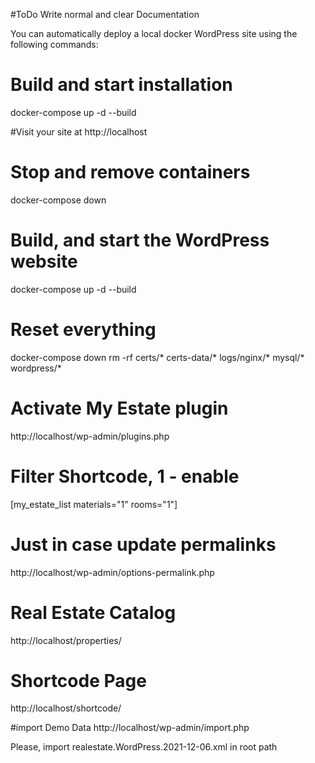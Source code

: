 #ToDo Write normal and clear Documentation

You can automatically deploy a local docker WordPress site using the following commands:

# Build and start installation
docker-compose up -d --build

#Visit your site at http://localhost

# Stop and remove containers
docker-compose down
# Build, and start the WordPress website
docker-compose up -d --build
# Reset everything
docker-compose down
rm -rf certs/* certs-data/* logs/nginx/* mysql/* wordpress/*

# Activate My Estate plugin
http://localhost/wp-admin/plugins.php

# Filter Shortcode, 1 - enable
[my_estate_list materials="1" rooms="1"]
 
# Just in case update permalinks
http://localhost/wp-admin/options-permalink.php

# Real Estate Catalog
http://localhost/properties/

# Shortcode Page 
http://localhost/shortcode/

#import Demo Data 
http://localhost/wp-admin/import.php

Please, import realestate.WordPress.2021-12-06.xml in root path



